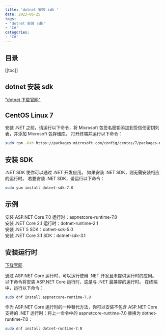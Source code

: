 ```yaml
---
title: 'dotnet 安装 sdk '
date: 2023-06-25
tags:
- 'dotnet 安装 sdk'
- 'C#'
categories:
- 'C#'
---
```


## 目录
[[toc]]

## dotnet 安装 sdk   

["dotnet 下载官网"](https://learn.microsoft.com/zh-cn/dotnet/core/install/linux-centos)

## CentOS Linux 7
安装 .NET 之前，请运行以下命令，将 Microsoft 包签名密钥添加到受信任密钥列表，并添加 Microsoft 包存储库。 打开终端并运行以下命令：

``` Bash
sudo rpm -Uvh https://packages.microsoft.com/config/centos/7/packages-microsoft-prod.rpm
```
## 安装 SDK
.NET SDK 使你可以通过 .NET 开发应用。 如果安装 .NET SDK，则无需安装相应的运行时。 若要安装 .NET SDK，请运行以下命令：

``` Bash
sudo yum install dotnet-sdk-7.0
```
## 示例
安装 ASP.NET Core 7.0 运行时：aspnetcore-runtime-7.0   
安装 .NET Core 2.1 运行时：dotnet-runtime-2.1   
安装 .NET 5 SDK：dotnet-sdk-5.0   
安装 .NET Core 3.1 SDK：dotnet-sdk-3.1   



## 安装运行时
[下载官网](https://learn.microsoft.com/zh-cn/dotnet/core/install/linux-rhel#supported-distributions)                  

通过 ASP.NET Core 运行时，可以运行使用 .NET 开发且未提供运行时的应用。 以下命令将安装 ASP.NET Core 运行时，这是与 .NET 最兼容的运行时。 在终端中，运行以下命令：

``` Bash
sudo dnf install aspnetcore-runtime-7.0
```
作为 ASP.NET Core 运行时的一种替代方法，你可以安装不包含 ASP.NET Core 支持的 .NET 运行时：将上一命令中的 aspnetcore-runtime-7.0 替换为 dotnet-runtime-7.0：
``` bash
sudo dnf install dotnet-runtime-7.0
```

